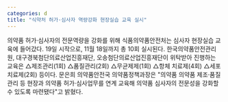 ```yaml
---
categories: d
title: "식약처 허가·심사자 역량강화 현장실습 교육 실시"
---
```

의약품 허가·심사자의 전문역량을 강화를 위해 식품의약품안전처는 심사자 현장실습 교육에 들어갔다. 19일 시작으로, 11월 18일까지 총 10회 실시된다. 한국의약품안전관리원, 대구경북첨단의료산업진흥재단, 오송첨단의료산업진흥재단이 위탁받아 진행하는 교육은 △제조관리(1회) △품질관리(2회) △무균제제(1회) △항체 치료제(4회) △세포 치료제(2회) 등이다. 문은희 의약품안전국 의약품정책과장은 "의약품 의약품 제조·품질관리 등 현장과 의약품 허가·심사업무를 연계 교육해 의약품 심사자의 전문성을 강화할 수 있도록 마련됐다"고 밝혔다.